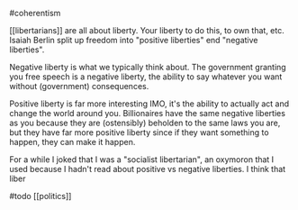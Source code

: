 #coherentism

[[libertarians]] are all about liberty. Your liberty to do this, to own that, etc.  Isaiah Berlin split up freedom into "positive liberties" end "negative liberties".

Negative liberty is what we typically think about. The government granting you free speech is a negative liberty, the ability to say whatever you want without (government) consequences.

Positive liberty is far more interesting IMO, it's the ability to actually act and change the world around you. Billionaires have the same negative liberties as you because they are (ostensibly) beholden to the same laws you are, but they have far more positive liberty since if they want something to happen, they can make it happen. 

For a while I joked that I was a "socialist libertarian", an oxymoron that I used because I hadn't read about positive vs negative liberties. I think that liber

#todo
[[politics]]
